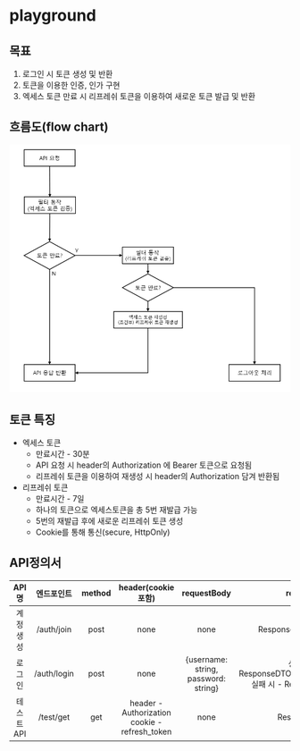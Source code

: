 # playground

## 목표
1. 로그인 시 토큰 생성 및 반환  
2. 토큰을 이용한 인증, 인가 구현  
3. 엑세스 토큰 만료 시 리프레쉬 토큰을 이용하여 새로운 토큰 발급 및 반환

## 흐름도(flow chart)
![img.png](img.png)

## 토큰 특징
* 엑세스 토큰
  * 만료시간 - 30분
  * API 요청 시 header의 Authorization 에 Bearer 토큰으로 요청됨
  * 리프레쉬 토큰을 이용하여 재생성 시 header의 Authorization 담겨 반환됨
* 리프레쉬 토큰
  * 만료시간 - 7일
  * 하나의 토큰으로 엑세스토큰을 총 5번 재발급 가능
  * 5번의 재발급 후에 새로운 리프레쉬 토큰 생성
  * Cookie를 통해 통신(secure, HttpOnly)

## API정의서
|  API명   |    엔드포인트    | method |                header(cookie 포함)                 |               requestBody                |       response       |
|:-------:|:-----------:|:------:|:------------------------------------------------:|:----------------------------------------:|:--------------------:|
|  계정 생성  | /auth/join  |  post  |                       none                       |                   none                   |ResponseDTO.success() |
|   로그인   | /auth/login |  post  |                       none                       | {username: string, <br>password: string} |성공 시 - ResponseDTO.success(TokenDTO) <br> 실패 시 - ResponseDTO.fail()|
| 테스트 API | /test/get |  get   | header - Authorization<br>cookie - refresh_token |                   none                   |ResponseDTO|
